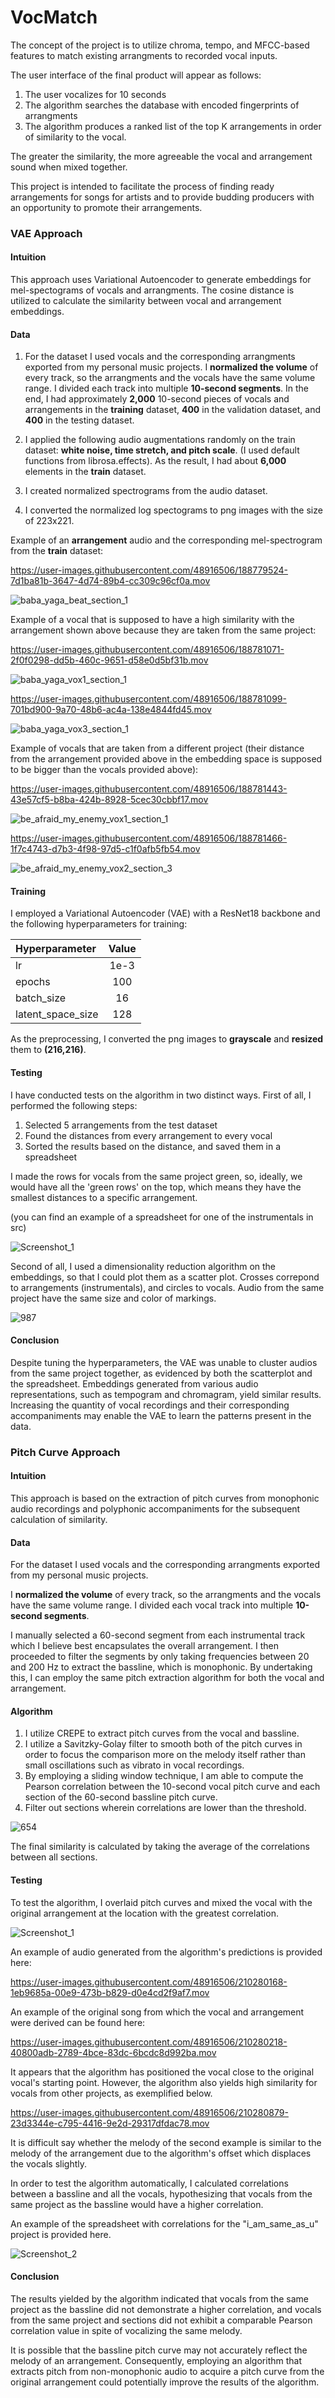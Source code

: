 # VocMatch
The concept of the project is to utilize chroma, tempo, and MFCC-based features to match existing arrangments to recorded vocal inputs.

The user interface of the final product will appear as follows:
1) The user vocalizes for 10 seconds
2) The algorithm searches the database with encoded fingerprints of arrangments
3) The algorithm produces a ranked list of the top K arrangements in order of similarity to the vocal.

The greater the similarity, the more agreeable the vocal and arrangement sound when mixed together.

This project is intended to facilitate the process of finding ready arrangements for songs for artists and to provide budding producers with an opportunity to promote their arrangements.

### VAE Approach

#### Intuition
This approach uses Variational Autoencoder to generate embeddings for mel-spectograms of vocals and arrangments. The cosine distance is utilized to calculate the similarity between vocal and arrangement embeddings.

#### Data

1) For the dataset I used vocals and the corresponding arrangments exported from my personal music projects. 
I **normalized the volume** of every track,
so the arrangments and the vocals have the same volume range. 
I divided each track into multiple **10-second segments**. In the end, 
I had approximately **2,000** 10-second pieces of vocals and arrangements in the **training** dataset, **400** in the validation dataset, and **400** in the testing dataset.

2) I applied the following audio augmentations randomly on the train dataset: 
**white noise, time stretch, and pitch scale**. (I used default functions from 
librosa.effects). As the result, I had about **6,000** elements in the **train** dataset.
3) I created normalized spectrograms from the audio dataset.
4) I converted the normalized log spectograms to png images with the size of 223x221.


Example of an **arrangement** audio and the corresponding mel-spectrogram from the **train** dataset:


https://user-images.githubusercontent.com/48916506/188779524-7d1ba81b-3647-4d74-89b4-cc309c96cf0a.mov

![baba_yaga_beat_section_1](https://user-images.githubusercontent.com/48916506/188780313-38da16d4-3beb-4ed4-8838-785ba30419eb.png)



Example of a vocal that is supposed to have a high similarity with the arrangement shown above because they are taken from the same project:



https://user-images.githubusercontent.com/48916506/188781071-2f0f0298-dd5b-460c-9651-d58e0d5bf31b.mov


![baba_yaga_vox1_section_1](https://user-images.githubusercontent.com/48916506/188781089-7286b865-7345-4715-a93c-b94376863894.png)



https://user-images.githubusercontent.com/48916506/188781099-701bd900-9a70-48b6-ac4a-138e4844fd45.mov


![baba_yaga_vox3_section_1](https://user-images.githubusercontent.com/48916506/188781106-d07d2b99-f95d-40db-8f57-3a0f1b7f04ed.png)



Example of vocals that are taken from a different project (their distance from the arrangement provided above in the embedding space is supposed to be bigger than the vocals provided above):



https://user-images.githubusercontent.com/48916506/188781443-43e57cf5-b8ba-424b-8928-5cec30cbbf17.mov


![be_afraid_my_enemy_vox1_section_1](https://user-images.githubusercontent.com/48916506/188781448-3b416199-a531-4be3-a34c-b4564a5a1ca0.png)



https://user-images.githubusercontent.com/48916506/188781466-1f7c4743-d7b3-4f98-97d5-c1f0afb5fb54.mov


![be_afraid_my_enemy_vox2_section_3](https://user-images.githubusercontent.com/48916506/188781480-41f90a7e-f7d4-42b9-a5e2-2aad760c2a08.png)


#### Training
I employed a Variational Autoencoder (VAE) with a ResNet18 backbone and the following hyperparameters for training:

| Hyperparameter    | Value |
|:------------------|:-----:|
| lr                | 1e-3  |
| epochs            |  100  |
| batch_size        |  16   |
| latent_space_size |  128  |

As the preprocessing, I converted the png images to **grayscale** and **resized** them to **(216,216)**.

#### Testing
I have conducted tests on the algorithm in two distinct ways.
First of all, I performed the following steps:
1) Selected 5 arrangements from the test dataset
2) Found the distances from every arrangement to every vocal
3) Sorted the results based on the distance, and saved them in a spreadsheet

I made the rows for vocals from the same project green, so, ideally, we would have all the 'green rows' on the top, which means they
have the smallest distances to a specific arrangement.

(you can find an example of a spreadsheet for one of the instrumentals in src)

![Screenshot_1](https://user-images.githubusercontent.com/48916506/188788033-d3b2789f-6c1a-4acc-a009-e765af27cc84.png)

Second of all, I used a dimensionality reduction algorithm on the embeddings, so that I could plot them as a scatter plot.
Crosses correpond to arrangements (instrumentals), and circles to vocals. Audio from the same project have the same size and color of markings.

![987](https://user-images.githubusercontent.com/48916506/210194479-1293945f-4659-41d4-a088-78f55a10e5f3.png)

#### Conclusion

Despite tuning the hyperparameters, the VAE was unable to cluster audios from the same project together, as evidenced by both the scatterplot and the spreadsheet. Embeddings generated from various audio representations, such as tempogram and chromagram, yield similar results. Increasing the quantity of vocal recordings and their corresponding accompaniments may enable the VAE to learn the patterns present in the data.

### Pitch Curve Approach

#### Intuition
This approach is based on the extraction of pitch curves from monophonic audio recordings and polyphonic accompaniments for the subsequent calculation of similarity.

#### Data

For the dataset I used vocals and the corresponding arrangments exported from my personal music projects.

I **normalized the volume** of every track,
so the arrangments and the vocals have the same volume range. 
I divided each vocal track into multiple **10-second segments**.

I manually selected a 60-second segment from each instrumental track which I believe best encapsulates the overall arrangement. I then proceeded to filter the segments by only taking frequencies between 20 and 200 Hz to extract the bassline, which is monophonic. By undertaking this, I can employ the same pitch extraction algorithm for both the vocal and arrangement.

#### Algorithm

1) I utilize CREPE to extract pitch curves from the vocal and bassline.
2) I utilize a Savitzky-Golay filter to smooth both of the pitch curves in order to focus the comparison more on the melody itself rather than small oscillations such as vibrato in vocal recordings.
3) By employing a sliding window technique, I am able to compute the Pearson correlation between the 10-second vocal pitch curve and each section of the 60-second bassline pitch curve.
4) Filter out sections wherein correlations are lower than the threshold.


![654](https://user-images.githubusercontent.com/48916506/210279502-0977a808-ee1c-4375-9056-f22fc692076b.png)


The final similarity is calculated by taking the average of the correlations between all sections.

#### Testing

To test the algorithm, I overlaid pitch curves and mixed the vocal with the original arrangement at the location with the greatest correlation.

![Screenshot_1](https://user-images.githubusercontent.com/48916506/210280107-ec4c94f8-0d59-4889-9a5d-fbb97e0ca287.png)

An example of audio generated from the algorithm's predictions is provided here:



https://user-images.githubusercontent.com/48916506/210280168-1eb9685a-00e9-473b-b829-d0e4cd2f9af7.mov


An example of the original song from which the vocal and arrangement were derived can be found here:


https://user-images.githubusercontent.com/48916506/210280218-40800adb-2789-4bce-83dc-6bcdc8d992ba.mov

It appears that the algorithm has positioned the vocal close to the original vocal's starting point. However, the algorithm also yields high similarity for vocals from other projects, as exemplified below.



https://user-images.githubusercontent.com/48916506/210280879-23d3344e-c795-4416-9e2d-29317dfdac78.mov


It is difficult say whether the melody of the second example is similar to the melody of the arrangement due to the algorithm's offset which displaces the vocals slightly. 


In order to test the algorithm automatically, I calculated correlations between a bassline and all the vocals, hypothesizing that vocals from the same project as the bassline would have a higher correlation.

An example of the spreadsheet with correlations for the "i_am_same_as_u" project is provided here.

![Screenshot_2](https://user-images.githubusercontent.com/48916506/210281606-fc074c02-5ebc-49f4-894d-18f4a4522d35.png)

#### Conclusion

The results yielded by the algorithm indicated that vocals from the same project as the bassline did not demonstrate a higher correlation, and vocals from the same project and sections did not exhibit a comparable Pearson correlation value in spite of vocalizing the same melody. 

It is possible that the bassline pitch curve may not accurately reflect the melody of an arrangement. Consequently, employing an algorithm that extracts pitch from non-monophonic audio to acquire a pitch curve from the original arrangement could potentially improve the results of the algorithm.
